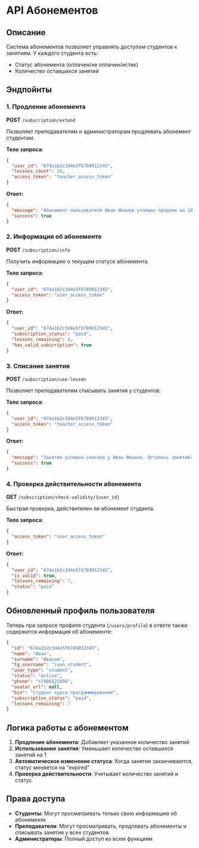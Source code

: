 # API Абонементов

## Описание

Система абонементов позволяет управлять доступом студентов к занятиям. У каждого студента есть:
- Статус абонемента (оплачен/не оплачен/истек)
- Количество оставшихся занятий

## Эндпойнты

### 1. Продление абонемента
**POST** `/subscription/extend`

Позволяет преподавателям и администраторам продлевать абонемент студентам.

**Тело запроса:**
```json
{
  "user_id": "674a1b2c3d4e5f6789012345",
  "lessons_count": 10,
  "access_token": "teacher_access_token"
}
```

**Ответ:**
```json
{
  "message": "Абонемент пользователя Иван Иванов успешно продлен на 10 занятий",
  "success": true
}
```

### 2. Информация об абонементе
**POST** `/subscription/info`

Получить информацию о текущем статусе абонемента.

**Тело запроса:**
```json
{
  "user_id": "674a1b2c3d4e5f6789012345",
  "access_token": "user_access_token"
}
```

**Ответ:**
```json
{
  "user_id": "674a1b2c3d4e5f6789012345",
  "subscription_status": "paid",
  "lessons_remaining": 8,
  "has_valid_subscription": true
}
```

### 3. Списание занятия
**POST** `/subscription/use-lesson`

Позволяет преподавателям списывать занятия у студентов.

**Тело запроса:**
```json
{
  "user_id": "674a1b2c3d4e5f6789012345",
  "access_token": "teacher_access_token"
}
```

**Ответ:**
```json
{
  "message": "Занятие успешно списано у Иван Иванов. Осталось занятий: 7",
  "success": true
}
```

### 4. Проверка действительности абонемента
**GET** `/subscription/check-validity/{user_id}`

Быстрая проверка, действителен ли абонемент студента.

**Тело запроса:**
```json
{
  "access_token": "user_access_token"
}
```

**Ответ:**
```json
{
  "user_id": "674a1b2c3d4e5f6789012345",
  "is_valid": true,
  "lessons_remaining": 7,
  "status": "paid"
}
```

## Обновленный профиль пользователя

Теперь при запросе профиля студента (`/users/profile`) в ответе также содержится информация об абонементе:

```json
{
  "id": "674a1b2c3d4e5f6789012345",
  "name": "Иван",
  "surname": "Иванов",
  "tg_username": "ivan_student",
  "user_type": "student",
  "status": "active",
  "phone": "+7900123456",
  "avatar_url": null,
  "bio": "Студент курса программирования",
  "subscription_status": "paid",
  "lessons_remaining": 7
}
```

## Логика работы с абонементом

1. **Продление абонемента**: Добавляет указанное количество занятий
2. **Использование занятия**: Уменьшает количество оставшихся занятий на 1
3. **Автоматическое изменение статуса**: Когда занятия заканчиваются, статус меняется на "expired"
4. **Проверка действительности**: Учитывает количество занятий и статус

## Права доступа

- **Студенты**: Могут просматривать только свою информацию об абонементе
- **Преподаватели**: Могут просматривать, продлевать абонементы и списывать занятия у всех студентов
- **Администраторы**: Полный доступ ко всем функциям
